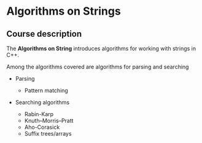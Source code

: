 # Algorithms on Strings

##  Course description

The **Algorithms on String** introduces algorithms for working with strings in C++.

Among the algorithms covered are algorithms for parsing and searching

* Parsing
	* Pattern matching

* Searching algorithms
	* Rabin-Karp
	* Knuth–Morris–Pratt
	* Aho-Corasick
	* Suffix trees/arrays

